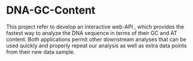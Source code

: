 # DNA-GC-Content

This project refer to develop an interactive web-API , which provides the fastest way to analyze the DNA sequence in terms of their GC and AT content. Both applications permit other downstream analyses that can be used quickly and properly repeat our analysis as well as extra data points from their new data sample.
